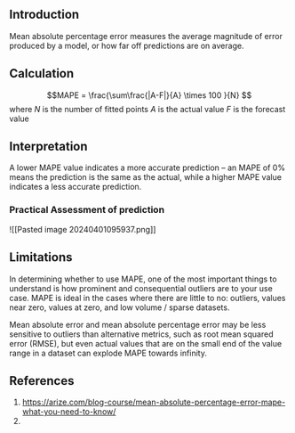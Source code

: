 ## Introduction
Mean absolute percentage error measures the average magnitude of error produced by a model, or how far off predictions are on average.

## Calculation

$$MAPE = \frac{\sum\frac{|A-F|}{A} \times 100 }{N}  $$
where
$N$ is the number of fitted points
$A$ is the actual value
$F$ is the forecast value

## Interpretation

A lower MAPE value indicates a more accurate prediction – an MAPE of 0% means the prediction is the same as the actual, while a higher MAPE value indicates a less accurate prediction.

### Practical Assessment of prediction

![[Pasted image 20240401095937.png]]

## Limitations

In determining whether to use MAPE, one of the most important things to understand is how prominent and consequential outliers are to your use case. MAPE is ideal in the cases where there are little to no: outliers, values near zero, values at zero, and low volume / sparse datasets. 

Mean absolute error and mean absolute percentage error may be less sensitive to outliers than alternative metrics, such as root mean squared error (RMSE), but even actual values that are on the small end of the value range in a dataset can explode MAPE towards infinity.

## References
1. https://arize.com/blog-course/mean-absolute-percentage-error-mape-what-you-need-to-know/
2. 